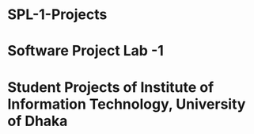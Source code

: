 # SPL-1-Projects

# Software Project Lab -1
# Student Projects of Institute of Information Technology, University of Dhaka
